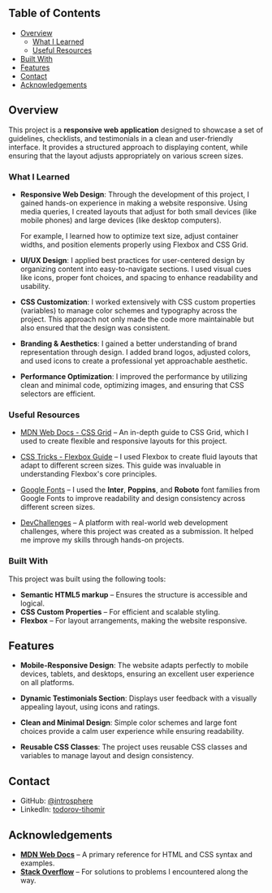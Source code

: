 <!-- TABLE OF CONTENTS -->

## Table of Contents

- [Overview](#overview)
  - [What I Learned](#what-i-learned)
  - [Useful Resources](#useful-resources)
- [Built With](#built-with)
- [Features](#features)
- [Contact](#contact)
- [Acknowledgements](#acknowledgements)

<!-- OVERVIEW -->

## Overview

This project is a **responsive web application** designed to showcase a set of guidelines, checklists, and testimonials in a clean and user-friendly interface. It provides a structured approach to displaying content, while ensuring that the layout adjusts appropriately on various screen sizes.

### What I Learned

- **Responsive Web Design**: Through the development of this project, I gained hands-on experience in making a website responsive. Using media queries, I created layouts that adjust for both small devices (like mobile phones) and large devices (like desktop computers).

  For example, I learned how to optimize text size, adjust container widths, and position elements properly using Flexbox and CSS Grid.

- **UI/UX Design**: I applied best practices for user-centered design by organizing content into easy-to-navigate sections. I used visual cues like icons, proper font choices, and spacing to enhance readability and usability.

- **CSS Customization**: I worked extensively with CSS custom properties (variables) to manage color schemes and typography across the project. This approach not only made the code more maintainable but also ensured that the design was consistent.

- **Branding & Aesthetics**: I gained a better understanding of brand representation through design. I added brand logos, adjusted colors, and used icons to create a professional yet approachable aesthetic.

- **Performance Optimization**: I improved the performance by utilizing clean and minimal code, optimizing images, and ensuring that CSS selectors are efficient.

### Useful Resources

- [MDN Web Docs - CSS Grid](https://developer.mozilla.org/en-US/docs/Web/CSS/CSS_Grid_Layout) – An in-depth guide to CSS Grid, which I used to create flexible and responsive layouts for this project.
- [CSS Tricks - Flexbox Guide](https://css-tricks.com/snippets/css/a-guide-to-flexbox/) – I used Flexbox to create fluid layouts that adapt to different screen sizes. This guide was invaluable in understanding Flexbox's core principles.

- [Google Fonts](https://fonts.google.com/) – I used the **Inter**, **Poppins**, and **Roboto** font families from Google Fonts to improve readability and design consistency across different screen sizes.

- [DevChallenges](https://devchallenges.io/challenges-dashboard) – A platform with real-world web development challenges, where this project was created as a submission. It helped me improve my skills through hands-on projects.

### Built With

This project was built using the following tools:

- **Semantic HTML5 markup** – Ensures the structure is accessible and logical.
- **CSS Custom Properties** – For efficient and scalable styling.
- **Flexbox** – For layout arrangements, making the website responsive.

## Features

- **Mobile-Responsive Design**: The website adapts perfectly to mobile devices, tablets, and desktops, ensuring an excellent user experience on all platforms.
- **Dynamic Testimonials Section**: Displays user feedback with a visually appealing layout, using icons and ratings.

- **Clean and Minimal Design**: Simple color schemes and large font choices provide a calm user experience while ensuring readability.
- **Reusable CSS Classes**: The project uses reusable CSS classes and variables to manage layout and design consistency.

## Contact

- GitHub: [@introsphere](https://github.com/introsphere)
- LinkedIn: [todorov-tihomir](https://www.linkedin.com/in/todorov-tihomir/)

## Acknowledgements

- **[MDN Web Docs](https://developer.mozilla.org/)** – A primary reference for HTML and CSS syntax and examples.
- **[Stack Overflow](https://stackoverflow.com/)** – For solutions to problems I encountered along the way.
